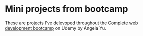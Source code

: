 # Mini projects from bootcamp

These are projects I've delevoped throughout the [Complete web development bootcamp](https://www.udemy.com/share/101qYw3@q7hrnsQAp9MeWsiubgjtQL2iNw_RvyT9lSqv_2RfV7I5d0fT_bneNh7XjE1OsggP/) on Udemy by Angela Yu.
